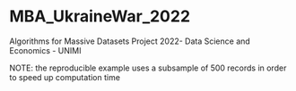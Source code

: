 # MBA_UkraineWar_2022
Algorithms for Massive Datasets Project 2022- Data Science and Economics - UNIMI

NOTE: the reproducible example uses a subsample of 500 records in order to speed up computation time
